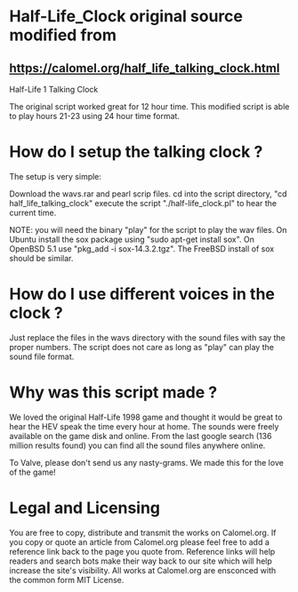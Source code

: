 # Half-Life_Clock original source modified from
## https://calomel.org/half_life_talking_clock.html
Half-Life 1 Talking Clock

The original script worked great for 12 hour time.
This modified script is able to play hours 21-23 using 24 hour time format.


# How do I setup the talking clock ?
The setup is very simple:

Download the wavs.rar and pearl scrip files.
cd into the script directory, "cd half_life_talking_clock"
execute the script "./half-life_clock.pl" to hear the current time.

NOTE: you will need the binary "play" for the script to play the wav files. On Ubuntu install the sox package using "sudo apt-get install sox". On OpenBSD 5.1 use "pkg_add -i sox-14.3.2.tgz". The FreeBSD install of sox should be similar.


# How do I use different voices in the clock ?

Just replace the files in the wavs directory with the sound files with say the proper numbers. The script does not care as long as "play" can play the sound file format.

# Why was this script made ?
We loved the original Half-Life 1998 game and thought it would be great to hear the HEV speak the time every hour at home. The sounds were freely available on the game disk and online. From the last google search (136 million results found) you can find all the sound files anywhere online.

To Valve, please don't send us any nasty-grams. We made this for the love of the game!

# Legal and Licensing
You are free to copy, distribute and transmit the works on Calomel.org. If you copy or quote an article from Calomel.org please feel free to add a reference link back to the page you quote from. Reference links will help readers and search bots make their way back to our site which will help increase the site's visibility. All works at Calomel.org are ensconced with the common form MIT License.

